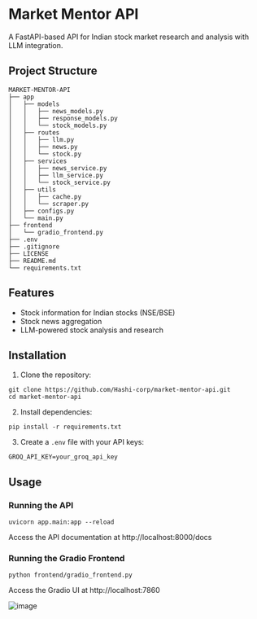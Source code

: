# Market Mentor API

A FastAPI-based API for Indian stock market research and analysis with LLM integration.

## Project Structure
```
MARKET-MENTOR-API
├── app
│   ├── models
│   │   ├── news_models.py
│   │   ├── response_models.py
│   │   └── stock_models.py
│   ├── routes
│   │   ├── llm.py
│   │   ├── news.py
│   │   └── stock.py
│   ├── services
│   │   ├── news_service.py
│   │   ├── llm_service.py
│   │   └── stock_service.py
│   ├── utils
│   │   ├── cache.py
│   │   └── scraper.py
│   ├── configs.py
│   └── main.py
├── frontend
│   └── gradio_frontend.py
├── .env
├── .gitignore
├── LICENSE
├── README.md
└── requirements.txt
```

## Features

- Stock information for Indian stocks (NSE/BSE)
- Stock news aggregation
- LLM-powered stock analysis and research

## Installation

1. Clone the repository:
```
git clone https://github.com/Hashi-corp/market-mentor-api.git
cd market-mentor-api
```

2. Install dependencies:
```
pip install -r requirements.txt
```

3. Create a `.env` file with your API keys:
```
GROQ_API_KEY=your_groq_api_key
```

## Usage

### Running the API

```
uvicorn app.main:app --reload
```

Access the API documentation at http://localhost:8000/docs

### Running the Gradio Frontend

```
python frontend/gradio_frontend.py
```

Access the Gradio UI at http://localhost:7860

![image](https://github.com/user-attachments/assets/388dc60d-0c1a-4ec1-88da-86c119daaf1d)
